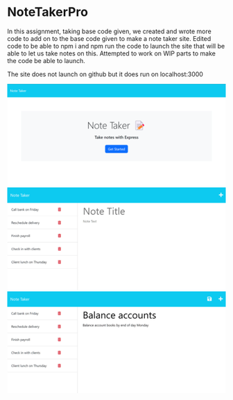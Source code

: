 # NoteTakerPro

In this assignment, taking base code given, we created and wrote more code to add on to the base code given to make a note taker site. Edited code to be able to npm i and npm run the code to launch the site that will be able to let us take notes on this. Attempted to work on WIP parts to make the code be able to launch.

The site does not launch on github but it does run on localhost:3000

![Alt Text](./Assets/NoteTaker3.png)
![Alt Text](./Assets/NoteTaker1.png)
![Alt Text](./Assets/NoteTaker2.png)
